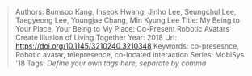 > Authors: Bumsoo Kang, Inseok Hwang, Jinho Lee, Seungchul Lee, Taegyeong Lee, Youngjae Chang, Min Kyung Lee
> Title: My Being to Your Place, Your Being to My Place: Co-Present Robotic Avatars Create Illusion of Living Together
> Year: 2018
> Url: https://doi.org/10.1145/3210240.3210348
> Keywords: co-presesnce, Robotic avatar, telepresence, co-located interaction
> Series: MobiSys '18
> Tags: *Define your own tags here, separate by comma*